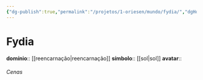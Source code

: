 ```yaml
---
{"dg-publish":true,"permalink":"/projetos/1-oriesen/mundo/fydia/","dgHomeLink":true,"dgPassFrontmatter":false}
---
```



# Fydia
**domínio**:: [[reencarnação|reencarnação]]
**símbolo**:: [[sol|sol]]
**avatar**:: 

###### Cenas

